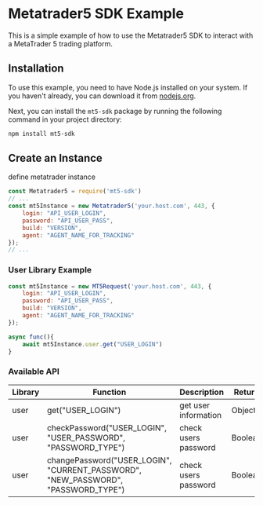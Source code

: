 # Metatrader5 SDK Example

This is a simple example of how to use the Metatrader5 SDK to interact with a MetaTrader 5 trading platform.

## Installation

To use this example, you need to have Node.js installed on your system. If you haven't already, you can download it from [nodejs.org](https://nodejs.org/).

Next, you can install the `mt5-sdk` package by running the following command in your project directory:

```bash
npm install mt5-sdk
```

## Create an Instance

define metatrader instance

```javascript
const Metatrader5 = require('mt5-sdk')
// ...
const mt5Instance = new Metatrader5('your.host.com', 443, {
    login: "API_USER_LOGIN",
    password: "API_USER_PASS",
    build: "VERSION",
    agent: "AGENT_NAME_FOR_TRACKING"
});
// ...
```

### User Library Example
```javascript
const mt5Instance = new MT5Request('your.host.com', 443, {
    login: "API_USER_LOGIN",
    password: "API_USER_PASS",
    build: "VERSION",
    agent: "AGENT_NAME_FOR_TRACKING"
});

async func(){
    await mt5Instance.user.get("USER_LOGIN")
}

```
### Available API

| Library  | Function | Description | Return |
| ------------- | ------------- | ------------- | ------------- |
| user  | get("USER_LOGIN")  | get user information  | Object |
| user  | checkPassword("USER_LOGIN", "USER_PASSWORD", "PASSWORD_TYPE") | check users password  | Boolean |
| user  | changePassword("USER_LOGIN", "CURRENT_PASSWORD", "NEW_PASSWORD", "PASSWORD_TYPE") | check users password  | Boolean |
